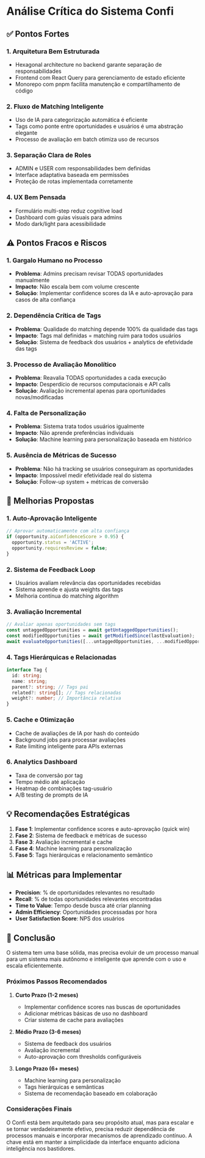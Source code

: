 # Análise Crítica do Sistema Confi

## ✅ Pontos Fortes

### 1. Arquitetura Bem Estruturada
- Hexagonal architecture no backend garante separação de responsabilidades
- Frontend com React Query para gerenciamento de estado eficiente
- Monorepo com pnpm facilita manutenção e compartilhamento de código

### 2. Fluxo de Matching Inteligente
- Uso de IA para categorização automática é eficiente
- Tags como ponte entre oportunidades e usuários é uma abstração elegante
- Processo de avaliação em batch otimiza uso de recursos

### 3. Separação Clara de Roles
- ADMIN e USER com responsabilidades bem definidas
- Interface adaptativa baseada em permissões
- Proteção de rotas implementada corretamente

### 4. UX Bem Pensada
- Formulário multi-step reduz cognitive load
- Dashboard com guias visuais para admins
- Modo dark/light para acessibilidade

## ⚠️ Pontos Fracos e Riscos

### 1. Gargalo Humano no Processo
- **Problema**: Admins precisam revisar TODAS oportunidades manualmente
- **Impacto**: Não escala bem com volume crescente
- **Solução**: Implementar confidence scores da IA e auto-aprovação para casos de alta confiança

### 2. Dependência Crítica de Tags
- **Problema**: Qualidade do matching depende 100% da qualidade das tags
- **Impacto**: Tags mal definidas = matching ruim para todos usuários
- **Solução**: Sistema de feedback dos usuários + analytics de efetividade das tags

### 3. Processo de Avaliação Monolítico
- **Problema**: Reavalia TODAS oportunidades a cada execução
- **Impacto**: Desperdício de recursos computacionais e API calls
- **Solução**: Avaliação incremental apenas para oportunidades novas/modificadas

### 4. Falta de Personalização
- **Problema**: Sistema trata todos usuários igualmente
- **Impacto**: Não aprende preferências individuais
- **Solução**: Machine learning para personalização baseada em histórico

### 5. Ausência de Métricas de Sucesso
- **Problema**: Não há tracking se usuários conseguiram as oportunidades
- **Impacto**: Impossível medir efetividade real do sistema
- **Solução**: Follow-up system + métricas de conversão

## 🚀 Melhorias Propostas

### 1. Auto-Aprovação Inteligente
```typescript
// Aprovar automaticamente com alta confiança
if (opportunity.aiConfidenceScore > 0.95) {
  opportunity.status = 'ACTIVE';
  opportunity.requiresReview = false;
}
```

### 2. Sistema de Feedback Loop
- Usuários avaliam relevância das oportunidades recebidas
- Sistema aprende e ajusta weights das tags
- Melhoria contínua do matching algorithm

### 3. Avaliação Incremental
```typescript
// Avaliar apenas oportunidades sem tags
const untaggedOpportunities = await getUntaggedOpportunities();
const modifiedOpportunities = await getModifiedSince(lastEvaluation);
await evaluateOpportunities([...untaggedOpportunities, ...modifiedOpportunities]);
```

### 4. Tags Hierárquicas e Relacionadas
```typescript
interface Tag {
  id: string;
  name: string;
  parent?: string; // Tags pai
  related?: string[]; // Tags relacionadas
  weight?: number; // Importância relativa
}
```

### 5. Cache e Otimização
- Cache de avaliações de IA por hash do conteúdo
- Background jobs para processar avaliações
- Rate limiting inteligente para APIs externas

### 6. Analytics Dashboard
- Taxa de conversão por tag
- Tempo médio até aplicação
- Heatmap de combinações tag-usuário
- A/B testing de prompts de IA

## 💡 Recomendações Estratégicas

1. **Fase 1**: Implementar confidence scores e auto-aprovação (quick win)
2. **Fase 2**: Sistema de feedback e métricas de sucesso
3. **Fase 3**: Avaliação incremental e cache
4. **Fase 4**: Machine learning para personalização
5. **Fase 5**: Tags hierárquicas e relacionamento semântico

## 📊 Métricas para Implementar

- **Precision**: % de oportunidades relevantes no resultado
- **Recall**: % de todas oportunidades relevantes encontradas  
- **Time to Value**: Tempo desde busca até criar planning
- **Admin Efficiency**: Oportunidades processadas por hora
- **User Satisfaction Score**: NPS dos usuários

## 🎯 Conclusão

O sistema tem uma base sólida, mas precisa evoluir de um processo manual para um sistema mais autônomo e inteligente que aprende com o uso e escala eficientemente.

### Próximos Passos Recomendados

1. **Curto Prazo (1-2 meses)**
   - Implementar confidence scores nas buscas de oportunidades
   - Adicionar métricas básicas de uso no dashboard
   - Criar sistema de cache para avaliações

2. **Médio Prazo (3-6 meses)**
   - Sistema de feedback dos usuários
   - Avaliação incremental
   - Auto-aprovação com thresholds configuráveis

3. **Longo Prazo (6+ meses)**
   - Machine learning para personalização
   - Tags hierárquicas e semânticas
   - Sistema de recomendação baseado em colaboração

### Considerações Finais

O Confi está bem arquitetado para seu propósito atual, mas para escalar e se tornar verdadeiramente efetivo, precisa reduzir dependência de processos manuais e incorporar mecanismos de aprendizado contínuo. A chave está em manter a simplicidade da interface enquanto adiciona inteligência nos bastidores.